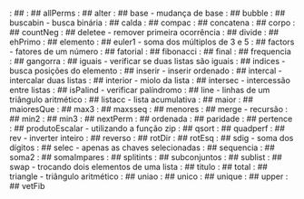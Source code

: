 [](base/100/Readme.md) : ## 
[](base/056/Readme.md) : ## allPerms
[](base/026/Readme.md) : ## alter
[](base/049/Readme.md) : ## base - mudança de base
[](base/045/Readme.md) : ## bubble
[](base/057/Readme.md) : ## buscabin - busca binária
[](base/022/Readme.md) : ## calda
[](base/046/Readme.md) : ## compac
[](base/021/Readme.md) : ## concatena
[](base/023/Readme.md) : ## corpo
[](base/004/Readme.md) : ## countNeg
[](base/053/Readme.md) : ## deletee - remover primeira ocorrência
[](base/028/Readme.md) : ## divide
[](base/043/Readme.md) : ## ehPrimo
[](base/014/Readme.md) : ## elemento
[](base/063/Readme.md) : ## euler1 - soma dos múltiplos de 3 e 5
[](base/058/Readme.md) : ## factors - fatores de um número
[](base/012/Readme.md) : ## fatorial
[](base/013/Readme.md) : ## fibonacci
[](base/005/Readme.md) : ## final
[](base/018/Readme.md) : ## frequencia
[](base/008/Readme.md) : ## gangorra
[](base/002/Readme.md) : ## iguais - verificar se duas listas são iguais
[](base/065/Readme.md) : ## indices - busca posições do elemento
[](base/033/Readme.md) : ## inserir - inserir ordenado
[](base/029/Readme.md) : ## intercal - intercalar duas listas
[](base/006/Readme.md) : ## interior - miolo da lista
[](base/031/Readme.md) : ## intersec - intercessão entre listas
[](base/042/Readme.md) : ## isPalind - verificar palíndromo
[](base/061/Readme.md) : ## line - linhas de um triângulo aritmético
[](base/059/Readme.md) : ## listacc - lista acumulativa
[](base/017/Readme.md) : ## maior
[](base/020/Readme.md) : ## maioresQue
[](base/001/Readme.md) : ## max3
[](base/060/Readme.md) : ## maxsseq
[](base/025/Readme.md) : ## menores
[](base/036/Readme.md) : ## merge - recursão
[](base/010/Readme.md) : ## min2
[](base/011/Readme.md) : ## min3
[](base/055/Readme.md) : ## nextPerm
[](base/034/Readme.md) : ## ordenada
[](base/051/Readme.md) : ## paridade
[](base/015/Readme.md) : ## pertence
[](base/064/Readme.md) : ## produtoEscalar - utilizando a função zip
[](base/035/Readme.md) : ## qsort
[](base/048/Readme.md) : ## quadperf
[](base/052/Readme.md) : ## rev - inverter inteiro
[](base/027/Readme.md) : ## reverso
[](base/038/Readme.md) : ## rotDir
[](base/037/Readme.md) : ## rotEsq
[](base/044/Readme.md) : ## sdig - soma dos dígitos
[](base/041/Readme.md) : ## selec - apenas as chaves selecionadas
[](base/032/Readme.md) : ## sequencia
[](base/000/Readme.md) : ## soma2
[](base/007/Readme.md) : ## somaImpares
[](base/047/Readme.md) : ## splitints
[](base/050/Readme.md) : ## subconjuntos
[](base/009/Readme.md) : ## sublist
[](base/054/Readme.md) : ## swap - trocando dois elementos de uma lista
[](base/040/Readme.md) : ## titulo
[](base/016/Readme.md) : ## total
[](base/062/Readme.md) : ## triangle - triângulo aritmético
[](base/030/Readme.md) : ## uniao
[](base/019/Readme.md) : ## unico
[](base/024/Readme.md) : ## unique
[](base/039/Readme.md) : ## upper
[](base/003/Readme.md) : ## vetFib
